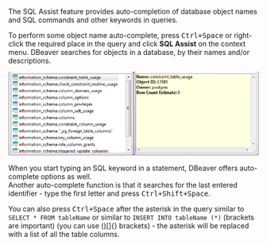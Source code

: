 The SQL Assist feature provides auto-completion of database object names and SQL commands and other keywords in queries.
 
To perform some object name auto-complete, press <kbd>Ctrl+Space</kbd> or right-click the required place in the query and click **SQL Assist** on the context menu. DBeaver searches for objects in a database, by their names and/or descriptions. 

![](images/ug/SQL-Assist.png)

When you start typing an SQL keyword in a statement, DBeaver offers auto-complete options as well.  
Another auto-complete function is that it searches for the last entered identifier - type the first letter and press <kbd>Ctrl+Shift+Space</kbd>.  


You can also press <kbd>Ctrl+Space</kbd> after the asterisk in the query similar to `SELECT * FROM tableName` or similar to `INSERT INTO tableName (*)` (brackets are important) (you can use ()[]{} brackets) - the asterisk will be replaced with a list of all the table columns.  